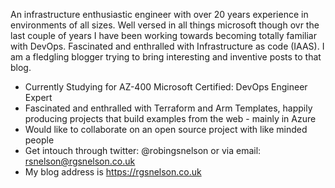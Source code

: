 An infrastructure enthusiastic engineer with over 20 years experience in environments of all sizes. Well versed in all things microsoft though ovr the last couple of years I have been working towards becoming totally familiar with DevOps. Fascinated and enthralled with Infrastructure as code (IAAS). I am a fledgling blogger trying to bring interesting and inventive posts to that blog.

 - Currently Studying for AZ-400 Microsoft Certified: DevOps Engineer Expert
 - Fascinated and enthralled with Terraform and Arm Templates, happily producing projects that build examples from the web - mainly in Azure
 - Would like to collaborate on an open source project with like minded people
 - Get intouch through twitter: @robingsnelson or via email: rsnelson@rgsnelson.co.uk
 - My blog address is https://rgsnelson.co.uk



